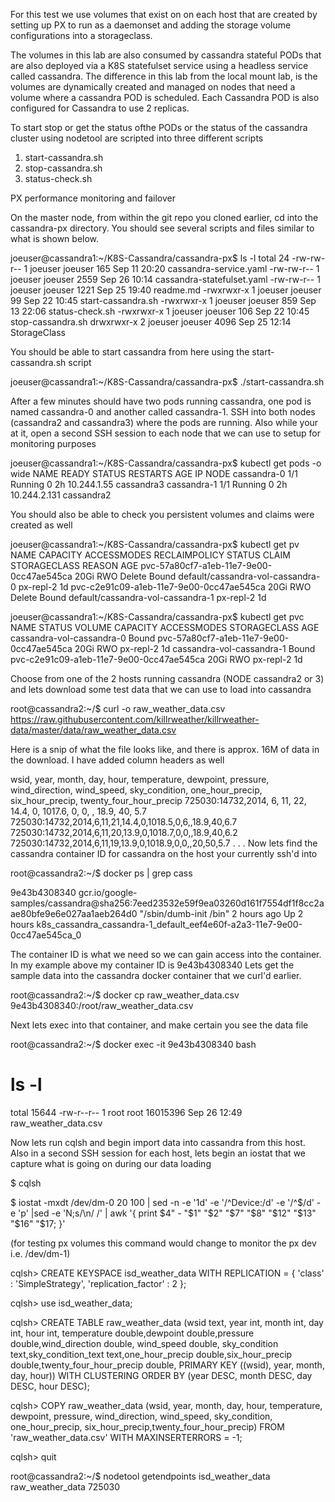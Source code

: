 For this test we use volumes that exist on on each host that are created by setting up PX to run as a daemonset and adding the storage volume configurations into a storageclass.

The volumes in this lab are also consumed by cassandra stateful PODs that are also deployed via a K8S statefulset service using a headless service called cassandra.  The difference in this lab from the local mount lab, is the volumes are dynamically created and managed on nodes that need a volume where a cassandra POD is scheduled.  Each Cassandra POD is also configured for Cassandra to use 2 replicas.  

To start stop or get the status ofthe PODs or the status of the cassandra cluster using nodetool are scripted into three different scripts

1) start-cassandra.sh
2) stop-cassandra.sh
3) status-check.sh

PX performance monitoring and failover

On the master node,  from within the git repo you cloned earlier, cd into the cassandra-px directory. You should see several scripts and files similar to what is shown below.  

joeuser@cassandra1:~/K8S-Cassandra/cassandra-px$ ls -l
total 24
-rw-rw-r-- 1   joeuser joeuser  165   Sep 11 20:20 cassandra-service.yaml
-rw-rw-r-- 1   joeuser joeuser 2559  Sep 26 10:14 cassandra-statefulset.yaml
-rw-rw-r-- 1   joeuser joeuser 1221  Sep 25 19:40 readme.md
-rwxrwxr-x 1 joeuser joeuser   99    Sep 22 10:45 start-cassandra.sh
-rwxrwxr-x 1 joeuser joeuser  859   Sep 13 22:06 status-check.sh
-rwxrwxr-x 1 joeuser joeuser  106   Sep 22 10:45 stop-cassandra.sh
drwxrwxr-x 2 joeuser joeuser 4096  Sep 25 12:14 StorageClass

You should be able to start cassandra from here using the start-cassandra.sh script

joeuser@cassandra1:~/K8S-Cassandra/cassandra-px$ ./start-cassandra.sh

After a few minutes should have two pods running cassandra, one pod is named cassandra-0 and another called cassandra-1.  SSH into both nodes (cassandra2 and cassandra3) where the pods are running.  Also while your at it, open a second SSH session to each node that we can use to setup for monitoring purposes

joeuser@cassandra1:~/K8S-Cassandra/cassandra-px$ kubectl get pods -o wide
NAME          READY     STATUS    RESTARTS   AGE       IP          NODE
cassandra-0   1/1       Running   0          2h        10.244.1.55     cassandra3
cassandra-1   1/1       Running   0          2h        10.244.2.131   cassandra2

You should also be able to check you persistent volumes and claims were created as well

joeuser@cassandra1:~/K8S-Cassandra/cassandra-px$ kubectl get pv
NAME                                       CAPACITY   ACCESSMODES   RECLAIMPOLICY   STATUS    CLAIM                               STORAGECLASS   REASON    AGE
pvc-57a80cf7-a1eb-11e7-9e00-0cc47ae545ca   20Gi       RWO           Delete          Bound     default/cassandra-vol-cassandra-0   px-repl-2                1d
pvc-c2e91c09-a1eb-11e7-9e00-0cc47ae545ca   20Gi       RWO           Delete          Bound     default/cassandra-vol-cassandra-1   px-repl-2                1d

joeuser@cassandra1:~/K8S-Cassandra/cassandra-px$ kubectl get pvc
NAME                        STATUS    VOLUME                                     CAPACITY   ACCESSMODES   STORAGECLASS   AGE
cassandra-vol-cassandra-0   Bound     pvc-57a80cf7-a1eb-11e7-9e00-0cc47ae545ca   20Gi       RWO           px-repl-2      1d
cassandra-vol-cassandra-1   Bound     pvc-c2e91c09-a1eb-11e7-9e00-0cc47ae545ca   20Gi       RWO           px-repl-2      1d



Choose from one of the 2 hosts running cassandra (NODE cassandra2 or 3) and lets download some test data that we can use to load into cassandra

root@cassandra2:~/$ curl -o raw_weather_data.csv https://raw.githubusercontent.com/killrweather/killrweather-data/master/data/raw_weather_data.csv

Here is a snip of what the file looks like, and there is approx. 16M of data in the download.  I have added column headers as well 

wsid,               year,       month,   day, hour, temperature, dewpoint, pressure, wind_direction, wind_speed, sky_condition, one_hour_precip, six_hour_precip, twenty_four_hour_precip
725030:14732,2014,          6,      11,      22,      14.4,              0,          1017.6,            0,                       0,                    ,                     18.9,                     40,                     5.7
725030:14732,2014,6,11,21,14.4,0,1018.5,0,6,,18.9,40,6.7
725030:14732,2014,6,11,20,13.9,0,1018.7,0,0,,18.9,40,6.2
725030:14732,2014,6,11,19,13.9,0,1018.9,0,0,,20,50,5.7
.
.
.
Now lets find the cassandra container ID for cassandra on the host your currently ssh'd into

root@cassandra2:~/$ docker ps | grep cass

9e43b4308340        gcr.io/google-samples/cassandra@sha256:7eed23532e59f9ea03260d161f7554df1f8cc2aae80bfe9e6e027aa1aeb264d0             "/sbin/dumb-init /bin"   2 hours ago         Up 2 hours                                                                                                            k8s_cassandra_cassandra-1_default_eef4e60f-a2a3-11e7-9e00-0cc47ae545ca_0

The container ID is what we need so we can gain access into the container. In my example above my container ID is 9e43b4308340
Lets get the sample data into the cassandra docker container that we curl'd earlier.

root@cassandra2:~/$  docker cp raw_weather_data.csv 9e43b4308340:/root/raw_weather_data.csv

Next lets exec into that container, and make certain you see the data file

root@cassandra2:~/$ docker exec -it 9e43b4308340 bash
# ls -l
total 15644
-rw-r--r-- 1 root root 16015396 Sep 26 12:49 raw_weather_data.csv

Now lets run cqlsh and begin import data into cassandra from this host.  Also in a second SSH session for each host, lets begin an iostat that we capture what is going on during our data loading

$ cqlsh

$ iostat -mxdt /dev/dm-0 20 100 | sed -n -e '1d' -e '/^Device:/d' -e '/^$/d' -e 'p' |sed -e 'N;s/\n/ /' | awk '{ print $4" - "$1" "$2" "$7" "$8" "$12" "$13" "$16" "$17; }'

(for testing px volumes this command would change to monitor the px dev i.e. /dev/dm-1)


cqlsh> CREATE KEYSPACE isd_weather_data WITH REPLICATION = { 'class' : 'SimpleStrategy', 'replication_factor' : 2 };

cqlsh> use isd_weather_data;

cqlsh> CREATE TABLE raw_weather_data (wsid text, year int, month int, day int, hour int, temperature double,dewpoint double,pressure double,wind_direction double, wind_speed double, sky_condition text,sky_condition_text text,one_hour_precip double,six_hour_precip double,twenty_four_hour_precip double, PRIMARY KEY ((wsid), year, month, day, hour)) WITH CLUSTERING ORDER BY (year DESC, month DESC, day DESC, hour DESC);

cqlsh> COPY raw_weather_data (wsid, year, month, day, hour, temperature, dewpoint, pressure, wind_direction, wind_speed, sky_condition, one_hour_precip, six_hour_precip,twenty_four_hour_precip) FROM 'raw_weather_data.csv' WITH MAXINSERTERRORS = -1;

cqlsh> quit

root@cassandra2:~/$ nodetool getendpoints isd_weather_data raw_weather_data  725030

